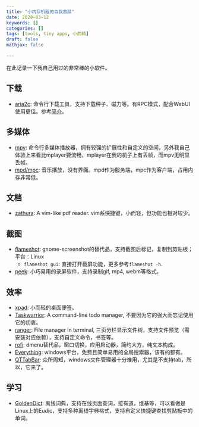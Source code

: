 ```yaml
---
title: "小内存机器的自我救赎"
date: 2020-03-12
keywords: []
categories: []
tags: [tools, tiny apps, 小而精]
draft: false
mathjax: false

---
```


在此记录一下我自己用过的非常棒的小软件。

## 下载

- [aria2c][2]: 命令行下载工具，支持下载种子、磁力等。有RPC模式，配合WebUI使用更佳。参考[简介](/tricks/#aria2c)。

## 多媒体

- [mpv][3]: 命令行多媒体播放器，拥有较强的扩展性和自定义的空间，另外我自己体验上来看比mplayer要流畅，mplayer在我的机子上有丢帧，而mpv无明显丢帧。
- [mpd/mpc][9]: 音乐播放，没有界面。mpd作为服务端，mpc作为客户端，占用内存非常低。

## 文档

- [zathura][8]: A vim-like pdf reader. vim系快捷键，小而轻，但功能也相对较少。

## 截图

- [flameshot][1]: gnome-screenshot的替代品，支持截图后标记，复制到剪贴板；平台：Linux
    - `flameshot gui`: 直接打开截屏功能，更多参考`flameshot -h`.
- [peek][11]: 小巧易用的录屏软件，支持录制gif, mp4, webm等格式。

## 效率

- [xpad][4]: 小而轻的桌面便签。
- [Taskwarrior][5]: A command-line todo manager, 不要因为它的强大而忘记使用它的初衷。
- [ranger][7]: File manager in terminal, 三页分栏显示文件树，支持文件预览（需安装对应依赖），支持自定义命令，书签等。
- [rofi][10]: dmenu替代品，窗口切换，应用启动器，简约大方，纯文本构成。
- [Everything][12]: windows平台，免费且简单易用的全局搜索器，该有的都有。
- [QTTabBar][13]: 众所周知，windows文件管理器十分难用，尤其是不支持tab，所以，它来了。

## 学习

- [GoldenDict][6]: 离线词典，支持在线页面查词，接有道，维基等，可以看做是Linux上的Eudic，支持多种离线字典格式，支持自定义快捷键查找剪贴板中的单词。

[1]: https://flameshot.js.org/#/
[2]: https://aria2.github.io
[3]: https://mpv.io
[4]: https://launchpad.net/xpad
[5]: https://taskwarrior.org/
[6]: http://goldendict.org/
[7]: https://github.com/ranger/ranger
[8]: https://pwmt.org/projects/zathura/
[9]: https://www.musicpd.org/
[10]: https://github.com/davatorium/rofi
[11]: https://github.com/phw/peek
[12]: https://www.voidtools.com/zh-cn/
[13]: http://qttabbar.wikidot.com/
